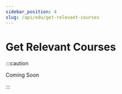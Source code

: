 ```yaml
---
sidebar_position: 4
slug: /api/edu/get-relevant-courses
---
```


# Get Relevant Courses

:::caution

Coming Soon

:::